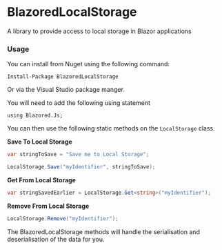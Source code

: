 # BlazoredLocalStorage
A library to provide access to local storage in Blazor applications

### Usage

You can install from Nuget using the following command:

`Install-Package BlazoredLocalStorage`

Or via the Visual Studio package manger.

You will need to add the following using statement

`using Blazored.Js;`

You can then use the following static methods on the `LocalStorage` class.

**Save To Local Storage**
```c#
var stringToSave = "Save me to Local Storage";

LocalStorage.Save("myIdentifier", stringToSave);
```

**Get From Local Storage**
```c#
var stringSavedEarlier = LocalStorage.Get<string>("myIdentifier");
```

**Remove From Local Storage**
```c#
LocalStorage.Remove("myIdentifier");
```

The BlazoredLocalStorage methods will handle the serialisation and deserialisation of the data for you. 
